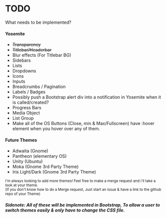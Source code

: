 TODO
====

What needs to be implemented?



#### Yosemite

* ~~Transparency~~
* ~~Titlebar/Headerbar~~
* Blur effects (For Titlebar BG)
* Sidebars
* Lists
* Dropdowns
* Icons
* Inputs
* Breadcrumbs / Pagination
* Labels / Badges
* Possibly push a Bootstrap alert div into a notification in Yosemite when it is called/created?
* Progress Bars
* Media Object
* List Group
* Make all of the OS Buttons (Close, min & Max/Fullscreen) have :hover element when you hover over any of them.

#### Future Themes

* Adwaita (Gnome)
* Pantheon (elementary OS)
* Unity (Ubuntu)
* Moka (Gnome 3rd Party Theme)
* Iris Light/Dark (Gnome 3rd Party Theme)

<small>I'm always looking to add more themes! Feel free to make a merge request and i'll take a look at your theme.<br />
(If you don't know how to do a Merge request, Just start an issue & have a link to the github repo of your Theme)</small>

##### Sidenote: All of these will be implemented in Bootstrap, To allow a user to switch themes easily & only have to change the CSS file.
